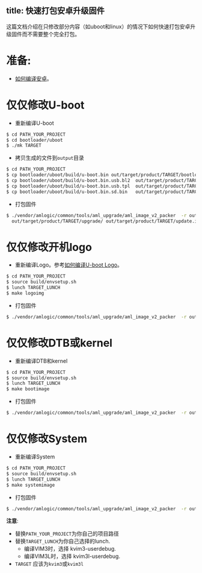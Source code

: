 title: 快速打包安卓升级固件
---

这篇文档介绍在只修改部分内容（如uboot和linux）的情况下如何快速打包安卓升级固件而不需要整个完全打包。

# 准备:

* [如何编译安卓](/zh-cn/vim3/BuildAndroid.html)。


# 仅仅修改U-boot

* 重新编译U-boot

```sh
$ cd PATH_YOUR_PROJECT
$ cd bootloader/uboot
$ ./mk TARGET

```

* 拷贝生成的文件到`output`目录

```sh
$ cd PATH_YOUR_PROJECT
$ cp bootloader/uboot/build/u-boot.bin out/target/product/TARGET/bootloader.img
$ cp bootloader/uboot/build/u-boot.bin.usb.bl2  out/target/product/TARGET/upgrade/
$ cp bootloader/uboot/build/u-boot.bin.usb.tpl  out/target/product/TARGET/upgrade/
$ cp bootloader/uboot/build/u-boot.bin.sd.bin   out/target/product/TARGET/upgrade/
```

* 打包固件

```sh
$ ./vendor/amlogic/common/tools/aml_upgrade/aml_image_v2_packer  -r out/target/product/TARGET/upgrade/aml_upgrade_package_avb.conf
  out/target/product/TARGET/upgrade/ out/target/product/TARGET/update.img
```

# 仅仅修改开机logo

* 重新编译Logo。参考[如何编译U-boot Logo](/zh-cn/vim1/BuildBootLogoForUboot.html)。

```sh
$ cd PATH_YOUR_PROJECT
$ source build/envsetup.sh
$ lunch TARGET_LUNCH
$ make logoimg
```

* 打包固件

```sh
$ ./vendor/amlogic/common/tools/aml_upgrade/aml_image_v2_packer  -r out/target/product/TARGET/upgrade/aml_upgrade_package_avb.conf  out/target/product/TARGET/upgrade/ out/target/product/TARGET/update.img
```
# 仅仅修改DTB或kernel

* 重新编译DTB和kernel

```sh
$ cd PATH_YOUR_PROJECT
$ source build/envsetup.sh
$ lunch TARGET_LUNCH
$ make bootimage
```

* 打包固件

```sh
$ ./vendor/amlogic/common/tools/aml_upgrade/aml_image_v2_packer  -r out/target/product/TARGET/upgrade/aml_upgrade_package_avb.conf  out/target/product/TARGET/upgrade/ out/target/product/TARGET/update.img
```

# 仅仅修改System

* 重新编译System

```sh
$ cd PATH_YOUR_PROJECT
$ source build/envsetup.sh
$ lunch TARGET_LUNCH
$ make systemimage
```

* 打包固件

```sh
$ ./vendor/amlogic/common/tools/aml_upgrade/aml_image_v2_packer  -r out/target/product/TARGET/upgrade/aml_upgrade_package_avb.conf  out/target/product/TARGET/upgrade/ out/target/product/TARGET/update.img
```

**注意**:
* 替换`PATH_YOUR_PROJECT`为你自己的项目路径
* 替换`TARGET_LUNCH`为你自己选择的lunch.
  * 编译VIM3时，选择 kvim3-userdebug.
  * 编译VIM3L时，选择 kvim3l-userdebug.
* `TARGET` 应该为`kvim3`或`kvim3l`
